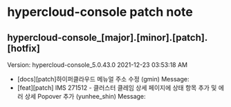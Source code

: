 # hypercloud-console patch note
## hypercloud-console_[major].[minor].[patch].[hotfix]
Version: hypercloud-console_5.0.43.0
2021-12-23  03:53:18 AM
- [docs][patch]하이퍼클라우드 메뉴얼 주소 수정 (gmin) 
    Message: 
- [feat][patch] IMS 271512 - 클러스터 클레임 상세 페이지에 상태 항목 추가 및 에러 상세 Popover 추가 (yunhee_shin) 
    Message: 